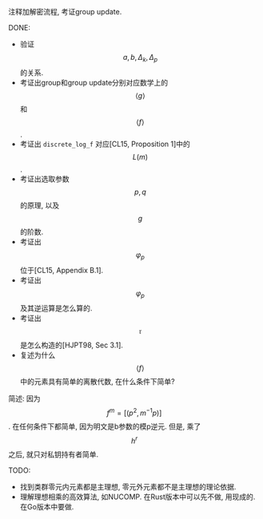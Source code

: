 注释加解密流程, 考证group update.

DONE:
* 验证 $$a, b, \Delta_k, \Delta_p$$ 的关系.
* 考证出group和group update分别对应数学上的 $$\left<g\right>$$ 和 $$\left<f\right>$$.
* 考证出 `discrete_log_f` 对应[CL15, Proposition 1]中的 $$L(m)$$.
* 考证出选取参数 $$p, q$$ 的原理, 以及 $$g$$ 的阶数.
* 考证出 $$\varphi_p$$ 位于[CL15, Appendix B.1].
* 考证出 $$\varphi_p$$ 及其逆运算是怎么算的.
* 考证出 $$\mathfrak{r}$$ 是怎么构造的[HJPT98, Sec 3.1].
* 复述为什么 $$\left<f\right>$$ 中的元素具有简单的离散代数, 在什么条件下简单?

简述: 因为 $$f^m=[(p^2, m^{-1}p)]$$. 在任何条件下都简单, 因为明文是b参数的模p逆元.
但是, 乘了 $$h^r$$ 之后, 就只对私钥持有者简单.

TODO:

* 找到类群零元内元素都是主理想, 零元外元素都不是主理想的理论依据.
* 理解理想相乘的高效算法, 如NUCOMP. 在Rust版本中可以先不做, 用现成的. 在Go版本中要做.
